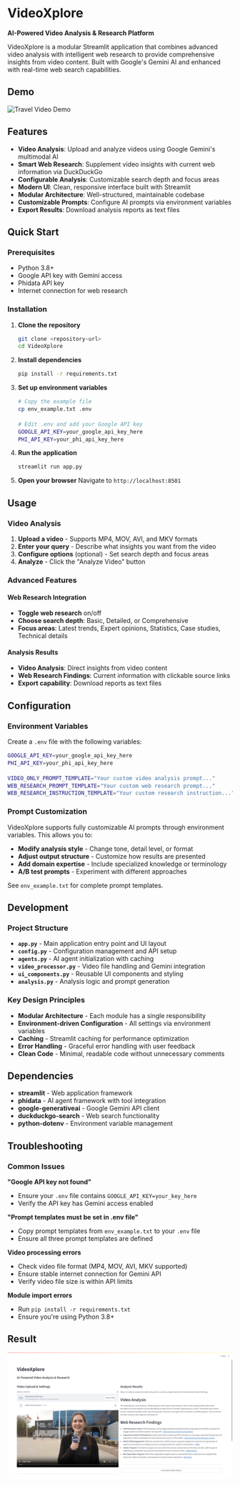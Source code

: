 # VideoXplore

**AI-Powered Video Analysis & Research Platform**

VideoXplore is a modular Streamlit application that combines advanced video analysis with intelligent web research to provide comprehensive insights from video content. Built with Google's Gemini AI and enhanced with real-time web search capabilities.



## Demo


![Travel Video Demo](public/videos/TravelVideo.gif)


## Features

- **Video Analysis**: Upload and analyze videos using Google Gemini's multimodal AI
- **Smart Web Research**: Supplement video insights with current web information via DuckDuckGo
- **Configurable Analysis**: Customizable search depth and focus areas
- **Modern UI**: Clean, responsive interface built with Streamlit
- **Modular Architecture**: Well-structured, maintainable codebase
- **Customizable Prompts**: Configure AI prompts via environment variables
- **Export Results**: Download analysis reports as text files


## Quick Start

### Prerequisites

- Python 3.8+
- Google API key with Gemini access
- Phidata API key
- Internet connection for web research

### Installation

1. **Clone the repository**
   ```bash
   git clone <repository-url>
   cd VideoXplore
   ```

2. **Install dependencies**
   ```bash
   pip install -r requirements.txt
   ```

3. **Set up environment variables**
   ```bash
   # Copy the example file
   cp env_example.txt .env
   
   # Edit .env and add your Google API key
   GOOGLE_API_KEY=your_google_api_key_here
   PHI_API_KEY=your_phi_api_key_here
   ```

4. **Run the application**
   ```bash
   streamlit run app.py
   ```

5. **Open your browser**
   Navigate to `http://localhost:8501`

## Usage

### Video Analysis

1. **Upload a video** - Supports MP4, MOV, AVI, and MKV formats
2. **Enter your query** - Describe what insights you want from the video
3. **Configure options** (optional) - Set search depth and focus areas
4. **Analyze** - Click the "Analyze Video" button

### Advanced Features

#### Web Research Integration
- **Toggle web research** on/off
- **Choose search depth**: Basic, Detailed, or Comprehensive
- **Focus areas**: Latest trends, Expert opinions, Statistics, Case studies, Technical details

#### Analysis Results
- **Video Analysis**: Direct insights from video content
- **Web Research Findings**: Current information with clickable source links
- **Export capability**: Download reports as text files


## Configuration

### Environment Variables

Create a `.env` file with the following variables:

```bash
GOOGLE_API_KEY=your_google_api_key_here
PHI_API_KEY=your_phi_api_key_here

VIDEO_ONLY_PROMPT_TEMPLATE="Your custom video analysis prompt..."
WEB_RESEARCH_PROMPT_TEMPLATE="Your custom web research prompt..."
WEB_RESEARCH_INSTRUCTION_TEMPLATE="Your custom research instruction..."
```

### Prompt Customization

VideoXplore supports fully customizable AI prompts through environment variables. This allows you to:

- **Modify analysis style** - Change tone, detail level, or format
- **Adjust output structure** - Customize how results are presented
- **Add domain expertise** - Include specialized knowledge or terminology
- **A/B test prompts** - Experiment with different approaches

See `env_example.txt` for complete prompt templates.

## Development

### Project Structure

- **`app.py`** - Main application entry point and UI layout
- **`config.py`** - Configuration management and API setup
- **`agents.py`** - AI agent initialization with caching
- **`video_processor.py`** - Video file handling and Gemini integration
- **`ui_components.py`** - Reusable UI components and styling
- **`analysis.py`** - Analysis logic and prompt generation

### Key Design Principles

- **Modular Architecture** - Each module has a single responsibility
- **Environment-driven Configuration** - All settings via environment variables
- **Caching** - Streamlit caching for performance optimization
- **Error Handling** - Graceful error handling with user feedback
- **Clean Code** - Minimal, readable code without unnecessary comments



## Dependencies

- **streamlit** - Web application framework
- **phidata** - AI agent framework with tool integration
- **google-generativeai** - Google Gemini API client
- **duckduckgo-search** - Web search functionality
- **python-dotenv** - Environment variable management


## Troubleshooting

### Common Issues

**"Google API key not found"**
- Ensure your `.env` file contains `GOOGLE_API_KEY=your_key_here`
- Verify the API key has Gemini access enabled

**"Prompt templates must be set in .env file"**
- Copy prompt templates from `env_example.txt` to your `.env` file
- Ensure all three prompt templates are defined

**Video processing errors**
- Check video file format (MP4, MOV, AVI, MKV supported)
- Ensure stable internet connection for Gemini API
- Verify video file size is within API limits

**Module import errors**
- Run `pip install -r requirements.txt`
- Ensure you're using Python 3.8+


## Result
![Output](public/images/Output.png)